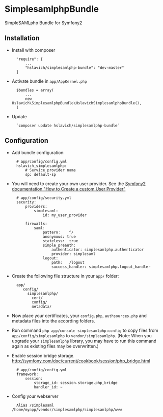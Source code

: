 SimplesamlphpBundle
===================

SimpleSAMLphp Bundle for Symfony2

## Installation

* Install with composer

        "require": {
            ...
            "hslavich/simplesamlphp-bundle": "dev-master"
        }

* Activate bundle in `app/AppKernel.php`

        $bundles = array(
            ...
            new Hslavich\SimplesamlphpBundle\HslavichSimplesamlphpBundle(),
        )

* Update

        `composer update hslavich/simplesamlphp-bundle`

## Configuration

* Add bundle configuration

        # app/config/config.yml
        hslavich_simplesamlphp:
            # Service provider name
            sp: default-sp

* You will need to create your own user provider. See the [Symfony2 documentation "How to Create a custom User Provider"](http://symfony.com/doc/current/cookbook/security/custom_provider.html)

        # app/config/security.yml
        security:
            providers:
                simplesaml:
                    id: my_user_provider

            firewalls:
                saml:
                    pattern:    ^/
                    anonymous: true
                    stateless:  true
                    simple_preauth:
                        authenticator: simplesamlphp.authenticator
                        provider: simplesaml
                    logout:
                        path:   /logout
                        success_handler: simplesamlphp.logout_handler

* Create the following file structure in your `app/` folder:

        app/
           config/
             simplesamlphp/
               cert/
               config/
               metadata/

* Now place your certificates, your `config.php`, `authsources.php` and metadata files into the according folders.

* Run command `php app/console simplesamlphp:config` to copy files from `app/config/simplesamlphp` to `vendor/simplesamlphp`. (Note: When you upgrade your `simplesamlphp` library, you may have to run this command again as existing files may be overwritten.)

* Enable session bridge storage. http://symfony.com/doc/current/cookbook/session/php_bridge.html

        # app/config/config.yml
        framework:
            session:
                storage_id: session.storage.php_bridge
                handler_id: ~

* Config your webserver

        Alias /simplesaml /home/myapp/vendor/simplesamlphp/simplesamlphp/www
